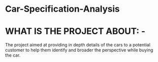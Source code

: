 # Car-Specification-Analysis

# WHAT IS THE PROJECT ABOUT: -
The project aimed at providing in depth details of the cars to a potential customer to help them identify and  broader the perspective while buying the car. 

